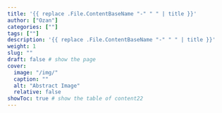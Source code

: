 ```yaml
---
title: '{{ replace .File.ContentBaseName "-" " " | title }}'
author: ["Ozan"]
categories: [""]
tags: [""]
description: '{{ replace .File.ContentBaseName "-" " " | title }}'
weight: 1
slug: ""
draft: false # show the page
cover:
  image: "/img/"
  caption: ""
  alt: "Abstract Image"
  relative: false
showToc: true # show the table of content22
---
```

